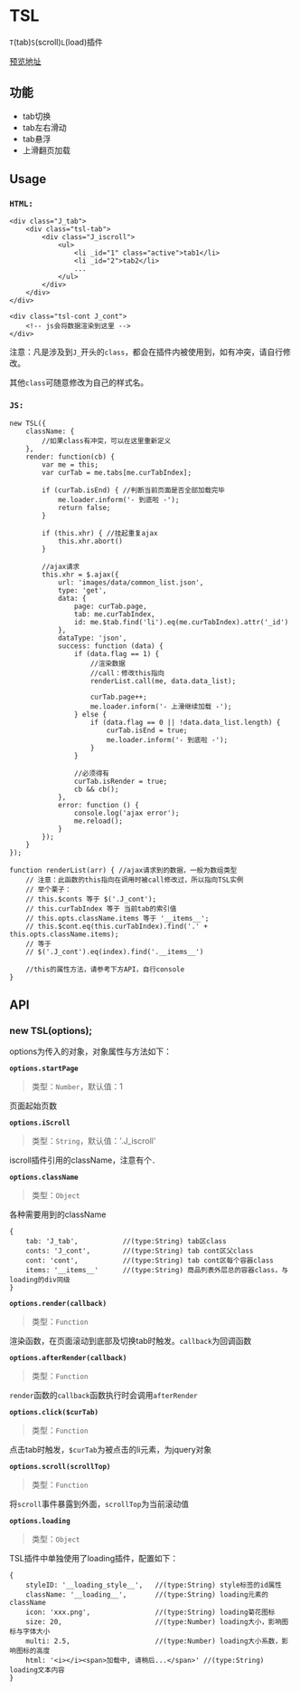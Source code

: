 # TSL

`T`(tab)`S`(scroll)`L`(load)插件

[预览地址](http://007sair.github.io/demo/TSL/index.html)

## 功能

- tab切换
- tab左右滑动
- tab悬浮
- 上滑翻页加载

## Usage

### `HTML:`

```
<div class="J_tab">
    <div class="tsl-tab">
        <div class="J_iscroll">
            <ul>
                <li _id="1" class="active">tab1</li>
                <li _id="2">tab2</li>
                ...
            </ul>
        </div>
    </div>
</div>

<div class="tsl-cont J_cont">
    <!-- js会将数据渲染到这里 -->
</div>
```

注意：凡是涉及到`J_`开头的`class`，都会在插件内被使用到，如有冲突，请自行修改。

其他`class`可随意修改为自己的样式名。


### `JS:`

```
new TSL({
    className: {
        //如果class有冲突，可以在这里重新定义
    },
    render: function(cb) {
        var me = this;
        var curTab = me.tabs[me.curTabIndex];

        if (curTab.isEnd) { //判断当前页面是否全部加载完毕
            me.loader.inform('- 到底啦 -');
            return false;
        }

        if (this.xhr) { //挂起重复ajax
            this.xhr.abort()
        }

        //ajax请求
        this.xhr = $.ajax({
            url: 'images/data/common_list.json',
            type: 'get',
            data: {
                page: curTab.page,
                tab: me.curTabIndex,
                id: me.$tab.find('li').eq(me.curTabIndex).attr('_id')
            },
            dataType: 'json',
            success: function (data) {
                if (data.flag == 1) {
                    //渲染数据
                    //call：修改this指向
                    renderList.call(me, data.data_list);

                    curTab.page++;
                    me.loader.inform('- 上滑继续加载 -');
                } else {
                    if (data.flag == 0 || !data.data_list.length) {
                        curTab.isEnd = true;
                        me.loader.inform('- 到底啦 -');
                    }
                }

                //必须得有
                curTab.isRender = true;
                cb && cb();
            },
            error: function () {
                console.log('ajax error');
                me.reload();
            }
        });
    }
});

function renderList(arr) { //ajax请求到的数据，一般为数组类型
    // 注意：此函数的this指向在调用时被call修改过，所以指向TSL实例
    // 举个栗子：
    // this.$conts 等于 $('.J_cont');
    // this.curTabIndex 等于 当前tab的索引值
    // this.opts.className.items 等于 '__items__';
    // this.$cont.eq(this.curTabIndex).find('.' + this.opts.className.items);
    // 等于
    // $('.J_cont').eq(index).find('.__items__')

    //this的属性方法，请参考下方API，自行console
}
```

## API

### new TSL(options);

options为传入的对象，对象属性与方法如下：

**`options.startPage`**

> 类型：`Number`，默认值：1

页面起始页数

**`options.iScroll`**

> 类型：`String`，默认值：'.J_iscroll'

iscroll插件引用的className，注意有个`.`

**`options.className`**

> 类型：`Object`

各种需要用到的className

```
{
    tab: 'J_tab',			//(type:String) tab区class
    conts: 'J_cont',		//(type:String) tab cont区父class
    cont: 'cont',			//(type:String) tab cont区每个容器class
    items: '__items__'		//(type:String) 商品列表外层总的容器class，与loading的div同级
}
```

**`options.render(callback)`**

> 类型：`Function`

渲染函数，在页面滚动到底部及切换tab时触发。`callback`为回调函数

**`options.afterRender(callback)`**

> 类型：`Function`

`render`函数的`callback`函数执行时会调用`afterRender`

**`options.click($curTab)`**

> 类型：`Function`

点击tab时触发，`$curTab`为被点击的li元素，为jquery对象

**`options.scroll(scrollTop)`**

> 类型：`Function`

将`scroll`事件暴露到外面，`scrollTop`为当前滚动值

**`options.loading`**

> 类型：`Object`

TSL插件中单独使用了loading插件，配置如下：

```
{
    styleID: '__loading_style__',   //(type:String) style标签的id属性
    className: '__loading__',       //(type:String) loading元素的className
    icon: 'xxx.png',                //(type:String) loading菊花图标
    size: 20,                       //(type:Number) loading大小，影响图标与字体大小
    multi: 2.5,                     //(type:Number) loading大小系数，影响图标的高度
    html: '<i></i><span>加载中, 请稍后...</span>' //(type:String)  loading文本内容
}
```
